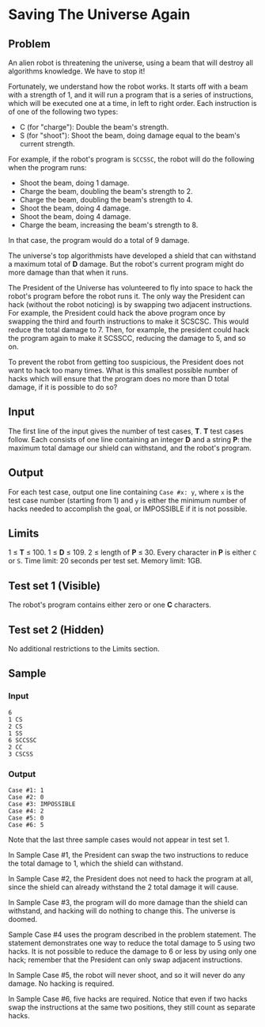 # Saving The Universe Again
## Problem
An alien robot is threatening the universe, using a beam that will destroy all
algorithms knowledge. We have to stop it!

Fortunately, we understand how the robot works. It starts off with a beam with
a strength of 1, and it will run a program that is a series of instructions,
which will be executed one at a time, in left to right order. Each instruction
is of one of the following two types:
* C (for "charge"): Double the beam's strength.
* S (for "shoot"): Shoot the beam, doing damage equal to the beam's current strength.

For example, if the robot's program is `SCCSSC`, the robot will do the
following when the program runs:
* Shoot the beam, doing 1 damage.
* Charge the beam, doubling the beam's strength to 2.
* Charge the beam, doubling the beam's strength to 4.
* Shoot the beam, doing 4 damage.
* Shoot the beam, doing 4 damage.
* Charge the beam, increasing the beam's strength to 8.

In that case, the program would do a total of 9 damage.

The universe's top algorithmists have developed a shield that can withstand a
maximum total of **D** damage. But the robot's current program might do more
damage than that when it runs.

The President of the Universe has volunteered to fly into space to hack the
robot's program before the robot runs it. The only way the President can hack
(without the robot noticing) is by swapping two adjacent instructions. For
example, the President could hack the above program once by swapping the third
and fourth instructions to make it SCSCSC. This would reduce the total damage
to 7. Then, for example, the president could hack the program again to make it
SCSSCC, reducing the damage to 5, and so on.

To prevent the robot from getting too suspicious, the President does not want
to hack too many times. What is this smallest possible number of hacks which
will ensure that the program does no more than D total damage, if it is
possible to do so?

## Input
The first line of the input gives the number of test cases, **T**. **T** test
cases follow. Each consists of one line containing an integer **D** and a
string **P**: the maximum total damage our shield can withstand, and the
robot's program.

## Output
For each test case, output one line containing `Case #x: y`, where `x` is the
test case number (starting from 1) and `y` is either the minimum number of
hacks needed to accomplish the goal, or IMPOSSIBLE if it is not possible.

## Limits
1 ≤ **T** ≤ 100.
1 ≤ **D** ≤ 109.
2 ≤ length of **P** ≤ 30.
Every character in **P** is either `C` or `S`.
Time limit: 20 seconds per test set.
Memory limit: 1GB.

## Test set 1 (Visible)
The robot's program contains either zero or one **C** characters.

## Test set 2 (Hidden)
No additional restrictions to the Limits section.

## Sample
### Input
```
6
1 CS
2 CS
1 SS
6 SCCSSC
2 CC
3 CSCSS
```

### Output
```
Case #1: 1
Case #2: 0
Case #3: IMPOSSIBLE
Case #4: 2
Case #5: 0
Case #6: 5
```

Note that the last three sample cases would not appear in test set 1.

In Sample Case #1, the President can swap the two instructions to reduce the
total damage to 1, which the shield can withstand.

In Sample Case #2, the President does not need to hack the program at all,
since the shield can already withstand the 2 total damage it will cause.

In Sample Case #3, the program will do more damage than the shield can
withstand, and hacking will do nothing to change this. The universe is doomed.

Sample Case #4 uses the program described in the problem statement. The
statement demonstrates one way to reduce the total damage to 5 using two
hacks. It is not possible to reduce the damage to 6 or less by using only one
hack; remember that the President can only swap adjacent instructions.

In Sample Case #5, the robot will never shoot, and so it will never do any
damage. No hacking is required.

In Sample Case #6, five hacks are required. Notice that even if two hacks swap
the instructions at the same two positions, they still count as separate hacks.
